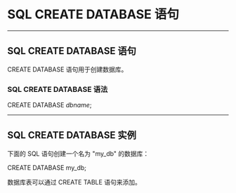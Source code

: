 # SQL CREATE DATABASE 语句

------

## SQL CREATE DATABASE 语句

CREATE DATABASE 语句用于创建数据库。

### SQL CREATE DATABASE 语法

CREATE DATABASE *dbname*;



------

## SQL CREATE DATABASE 实例

下面的 SQL 语句创建一个名为 "my_db" 的数据库：

CREATE DATABASE my_db;

数据库表可以通过 CREATE TABLE 语句来添加。